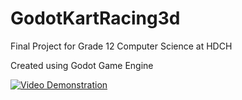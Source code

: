 # GodotKartRacing3d
Final Project for Grade 12 Computer Science at HDCH

Created using Godot Game Engine


[![Video Demonstration](https://img.youtube.com/vi/e94FxE-j2Is&ab_channel=OckingChai/0.jpg)](https://www.youtube.com/watch?v=e94FxE-j2Is&ab_channel=OckingChai)

